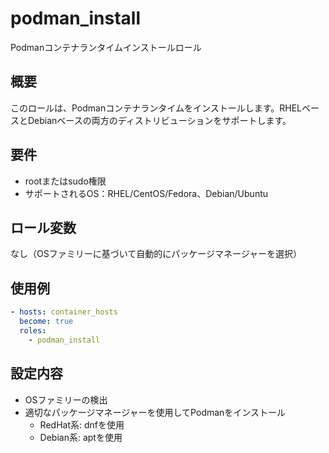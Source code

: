 # podman_install

Podmanコンテナランタイムインストールロール

## 概要

このロールは、Podmanコンテナランタイムをインストールします。RHELベースとDebianベースの両方のディストリビューションをサポートします。

## 要件

- rootまたはsudo権限
- サポートされるOS：RHEL/CentOS/Fedora、Debian/Ubuntu

## ロール変数

なし（OSファミリーに基づいて自動的にパッケージマネージャーを選択）

## 使用例

```yaml
- hosts: container_hosts
  become: true
  roles:
    - podman_install
```

## 設定内容

- OSファミリーの検出
- 適切なパッケージマネージャーを使用してPodmanをインストール
  - RedHat系: dnfを使用
  - Debian系: aptを使用